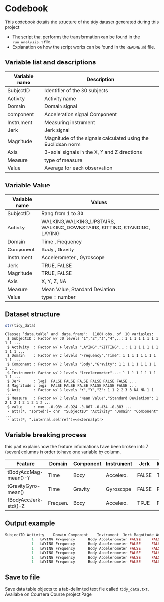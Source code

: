 Codebook
========
This codebook details the structure of the tidy dataset generated during this project.
  * The script that performs the transformation can be found in the `run_analysis.R` file.
  * Explanation on how the script works can be found in the `README.md` file.

Variable list and descriptions
------------------------------

Variable name    | Description
-----------------|------------ 
SubjectID        | Identifier of the 30 subjects 
Activity         | Activity name
Domain           | Domain signal
component        | Acceleration signal Component
Instrument       | Measuring instrument
Jerk             | Jerk signal
Magnitude        | Magnitude of the signals calculated using the Euclidean norm
Axis             | 3-axial signals in the X, Y and Z directions
Measure          | type of measure
Value            | Average for each observation

Variable Value
------------------------------

Variable name    | Values
-----------------|------------ 
SubjectID        | Rang from 1 to 30
Activity         | WALKING,WALKING_UPSTAIRS, WALKING_DOWNSTAIRS, SITTING, STANDING, LAYING
Domain           | Time , Frequency
Component        | Body , Gravity
Instrument       | Accelerometer , Gyroscope
Jerk             | TRUE, FALSE
Magnitude        | TRUE, FALSE
Axis             | X, Y, Z, NA
Measure          | Mean Value, Standard Deviation
Value            | type = number


Dataset structure
-----------------

```r
str(tidy_data)
```

```
Classes ‘data.table’ and 'data.frame':	11880 obs. of  10 variables:
 $ SubjectID : Factor w/ 30 levels "1","2","3","4",..: 1 1 1 1 1 1 1 1 1 1 ...
 $ Activity  : Factor w/ 6 levels "LAYING","SITTING",..: 1 1 1 1 1 1 1 1 1 1 ...
 $ Domain    : Factor w/ 2 levels "Frequency","Time": 1 1 1 1 1 1 1 1 1 1 ...
 $ Component : Factor w/ 2 levels "Body","Gravity": 1 1 1 1 1 1 1 1 1 1 ...
 $ Instrument: Factor w/ 2 levels "Accelerometer",..: 1 1 1 1 1 1 1 1 1 1 ...
 $ Jerk      : logi  FALSE FALSE FALSE FALSE FALSE FALSE ...
 $ Magnitude : logi  FALSE FALSE FALSE FALSE FALSE FALSE ...
 $ Axis      : Factor w/ 3 levels "X","Y","Z": 1 1 2 2 3 3 NA NA 1 1 ...
 $ Measure   : Factor w/ 2 levels "Mean Value","Standard Deviation": 1 2 1 2 1 2 1 2 1 2 ...
 $ value     : num  -0.939 -0.924 -0.867 -0.834 -0.883 ...
 - attr(*, "sorted")= chr  "SubjectID" "Activity" "Domain" "Component" ...
 - attr(*, ".internal.selfref")=<externalptr>
```

Variable breaking process
------------------------------
this part explains how the feature informations have been broken into 7 (seven) columns in order to have one variable by column.


 Feature              | Domain    | Component    | Instrument    | Jerk      | Magnitude    | Axis      | Measure    
----------------------|-----------|--------------|---------------|-----------|--------------|-----------|-----------
tBodyAccMag-mean()-Y  | Time      | Body         | Accelero.     | FALSE     | TRUE         | Y         | Mean. 
tGravityGyro-mean()   | Time      | Gravity      | Gyroscope     | FALSE     | FALSE        | NA        | Mean. 
fBodyAccJerk-std()-Z  | Frequen.  | Body         | Accelero.     | TRUE      | FALSE        | Z         | Standard Deviation 

Output example
------------
```r
SubjectID Activity    Domain Component    Instrument  Jerk Magnitude Axis            Measure      value
            1   LAYING Frequency      Body Accelerometer FALSE     FALSE    X         Mean Value -0.9390991
            1   LAYING Frequency      Body Accelerometer FALSE     FALSE    X Standard Deviation -0.9244374
            1   LAYING Frequency      Body Accelerometer FALSE     FALSE    Y         Mean Value -0.8670652
            1   LAYING Frequency      Body Accelerometer FALSE     FALSE    Y Standard Deviation -0.8336256
            1   LAYING Frequency      Body Accelerometer FALSE     FALSE    Z         Mean Value -0.8826669
            1   LAYING Frequency      Body Accelerometer FALSE     FALSE    Z Standard Deviation -0.8128916
```

Save to file
------------

Save data table objects to a tab-delimited text file called `tidy_data.txt`. Available on Coursera Course project Page

